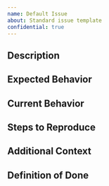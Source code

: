 ```yaml
---
name: Default Issue
about: Standard issue template
confidential: true
---
```


## Description

<!-- Describe the issue here -->

## Expected Behavior

<!-- What should happen? -->

## Current Behavior

<!-- What is happening instead? -->

## Steps to Reproduce

<!-- How can someone else reproduce this issue? -->

## Additional Context

<!-- Any other information that would help -->

## Definition of Done

<!-- What criteria must be met for this issue to be considered complete? -->

<!--
IMPORTANT: This issue has been automatically marked as confidential.
Please ensure it should remain confidential before submitting.
-->
